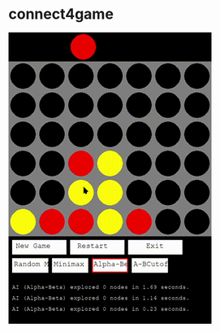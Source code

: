 # connect4game


![](https://github.com/tejasayya/connect4game/blob/main/assets/Alpha-Beta-pygame.gif)
